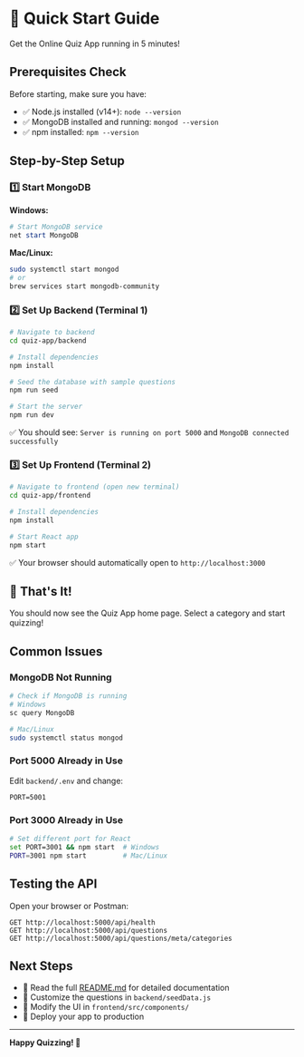 # 🚀 Quick Start Guide

Get the Online Quiz App running in 5 minutes!

## Prerequisites Check

Before starting, make sure you have:
- ✅ Node.js installed (v14+): `node --version`
- ✅ MongoDB installed and running: `mongod --version`
- ✅ npm installed: `npm --version`

## Step-by-Step Setup

### 1️⃣ Start MongoDB

**Windows:**
```powershell
# Start MongoDB service
net start MongoDB
```

**Mac/Linux:**
```bash
sudo systemctl start mongod
# or
brew services start mongodb-community
```

### 2️⃣ Set Up Backend (Terminal 1)

```bash
# Navigate to backend
cd quiz-app/backend

# Install dependencies
npm install

# Seed the database with sample questions
npm run seed

# Start the server
npm run dev
```

✅ You should see: `Server is running on port 5000` and `MongoDB connected successfully`

### 3️⃣ Set Up Frontend (Terminal 2)

```bash
# Navigate to frontend (open new terminal)
cd quiz-app/frontend

# Install dependencies
npm install

# Start React app
npm start
```

✅ Your browser should automatically open to `http://localhost:3000`

## 🎉 That's It!

You should now see the Quiz App home page. Select a category and start quizzing!

## Common Issues

### MongoDB Not Running
```bash
# Check if MongoDB is running
# Windows
sc query MongoDB

# Mac/Linux
sudo systemctl status mongod
```

### Port 5000 Already in Use
Edit `backend/.env` and change:
```
PORT=5001
```

### Port 3000 Already in Use
```bash
# Set different port for React
set PORT=3001 && npm start  # Windows
PORT=3001 npm start         # Mac/Linux
```

## Testing the API

Open your browser or Postman:

```
GET http://localhost:5000/api/health
GET http://localhost:5000/api/questions
GET http://localhost:5000/api/questions/meta/categories
```

## Next Steps

- 📖 Read the full [README.md](README.md) for detailed documentation
- 🎨 Customize the questions in `backend/seedData.js`
- 🔧 Modify the UI in `frontend/src/components/`
- 🚀 Deploy your app to production

---

**Happy Quizzing! 🎯**
